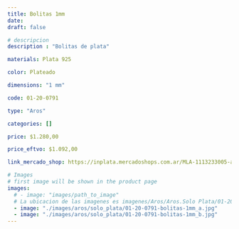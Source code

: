 ```yaml
---
title: Bolitas 1mm
date: 
draft: false

# descripcion
description : "Bolitas de plata"

materials: Plata 925

color: Plateado

dimensions: "1 mm"

code: 01-20-0791

type: "Aros"

categories: []

price: $1.280,00

price_eftvo: $1.092,00

link_mercado_shop: https://inplata.mercadoshops.com.ar/MLA-1113233005-aros-plata-925-bolitas-1mm-_JM

# Images
# first image will be shown in the product page
images:
  # - image: "images/path_to_image"
  # La ubicacion de las imagenes es imagenes/Aros/Aros.Solo Plata/01-20-0791-bolitas-1mm
  - image: "./images/aros/solo_plata/01-20-0791-bolitas-1mm_a.jpg"
  - image: "./images/aros/solo_plata/01-20-0791-bolitas-1mm_b.jpg"
---
```


